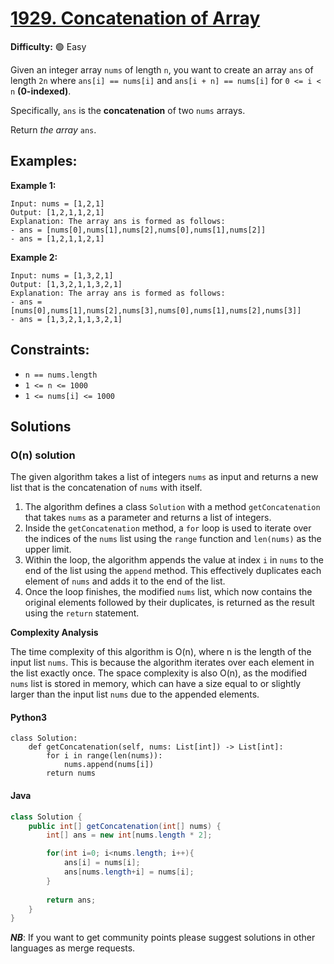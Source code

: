 # [1929. Concatenation of Array](https://leetcode.com/problems/concatenation-of-array/)

**Difficulty:** :green_circle: Easy

Given an integer array `nums` of length `n`, you want to create an array `ans`
of length `2n` where `ans[i] == nums[i]` and `ans[i + n] == nums[i]` for 
`0 <= i < n` **(0-indexed)**.

Specifically, `ans` is the **concatenation** of two `nums` arrays.

Return *the array* `ans`.

## Examples:

**Example 1:**

```text
Input: nums = [1,2,1]
Output: [1,2,1,1,2,1]
Explanation: The array ans is formed as follows:
- ans = [nums[0],nums[1],nums[2],nums[0],nums[1],nums[2]]
- ans = [1,2,1,1,2,1]
```

**Example 2:**

```text
Input: nums = [1,3,2,1]
Output: [1,3,2,1,1,3,2,1]
Explanation: The array ans is formed as follows:
- ans = [nums[0],nums[1],nums[2],nums[3],nums[0],nums[1],nums[2],nums[3]]
- ans = [1,3,2,1,1,3,2,1]
```

## Constraints:

- `n == nums.length`
- `1 <= n <= 1000`
- `1 <= nums[i] <= 1000`

## Solutions

### O(n) solution

The given algorithm takes a list of integers `nums` as input and returns a new list that is the concatenation of `nums` with itself.

1. The algorithm defines a class `Solution` with a method `getConcatenation` that takes `nums` as a parameter and returns a list of integers.
2. Inside the `getConcatenation` method, a `for` loop is used to iterate over the indices of the `nums` list using the `range` function and `len(nums)` as the upper limit.
3. Within the loop, the algorithm appends the value at index `i` in `nums` to the end of the list using the `append` method. This effectively duplicates each element of `nums` and adds it to the end of the list.
4. Once the loop finishes, the modified `nums` list, which now contains the original elements followed by their duplicates, is returned as the result using the `return` statement.

**Complexity Analysis**

The time complexity of this algorithm is O(n), where n is the length of the input list `nums`. This is because the algorithm iterates over each element in the list exactly once.
The space complexity is also O(n), as the modified `nums` list is stored in memory, which can have a size equal to or slightly larger than the input list `nums` due to the appended elements.

#### Python3

```python3
class Solution:
    def getConcatenation(self, nums: List[int]) -> List[int]:
        for i in range(len(nums)):
            nums.append(nums[i])
        return nums
```

#### Java
```java
class Solution {
    public int[] getConcatenation(int[] nums) {
        int[] ans = new int[nums.length * 2];

        for(int i=0; i<nums.length; i++){
            ans[i] = nums[i];
            ans[nums.length+i] = nums[i];
        }
        
        return ans;
    }
}
```

***NB***: If you want to get community points please suggest solutions in other languages as merge requests.
